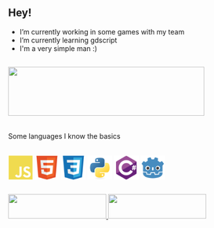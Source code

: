 ## Hey! 

- I’m currently working in some games with my team 
- I’m currently learning gdscript
- I'm a very simple man :)

##

<div>
  <a href="https://sharpman-games.itch.io">
  <img src="https://cdn.arstechnica.net/wp-content/uploads/2021/05/itchio-logo-black-800x200.png" width="400" height="100">
  </a>
</div>
 
##
  
Some languages I know the basics
<div style="display: inline_block"><br>
  <img align="center" height="50" width="50" src="https://raw.githubusercontent.com/devicons/devicon/master/icons/javascript/javascript-plain.svg">
  <img align="center" height="50" width="50" src="https://raw.githubusercontent.com/devicons/devicon/master/icons/html5/html5-original.svg">
  <img align="center" height="50" width="50" src="https://raw.githubusercontent.com/devicons/devicon/master/icons/css3/css3-original.svg">
  <img align="center" height="50" width="50" src="https://raw.githubusercontent.com/devicons/devicon/master/icons/python/python-original.svg">
  <img align="center" height="50" width="50" src="https://raw.githubusercontent.com/devicons/devicon/master/icons/csharp/csharp-original.svg">
  <img align="center" height="50" width="50" src="https://raw.githubusercontent.com/devicons/devicon/master/icons/godot/godot-original.svg">
</div>

##
  
<div>
  <a href="https://discord.gg/AjzhkYksPW" target="_blank">
  <img src="https://img.shields.io/badge/Discord-7289DA?style=for-the-badge&logo=discord&logoColor=white" target="_blank" width="200" height="50">
  </a>  
  <a href="https://twitter.com/TigreBrancoyt" target="_blank">
  <img src="https://img.shields.io/badge/Twitter-1DA1F2?style=for-the-badge&logo=twitter&logoColor=white" target="_blank" width="200" height="50">
  </a>
</div>
   
